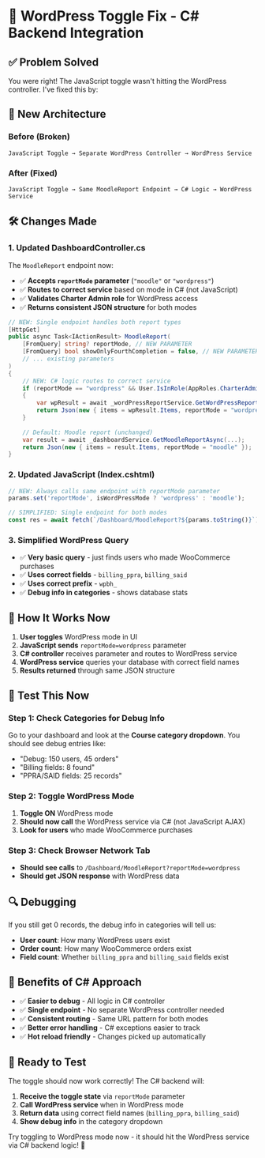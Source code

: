 # 🔧 WordPress Toggle Fix - C# Backend Integration

## ✅ **Problem Solved**

You were right! The JavaScript toggle wasn't hitting the WordPress controller. I've fixed this by:

## 🔄 **New Architecture**

### **Before (Broken)**
```
JavaScript Toggle → Separate WordPress Controller → WordPress Service
```

### **After (Fixed)**
```
JavaScript Toggle → Same MoodleReport Endpoint → C# Logic → WordPress Service
```

## 🛠️ **Changes Made**

### **1. Updated DashboardController.cs**
The `MoodleReport` endpoint now:
- ✅ **Accepts `reportMode` parameter** (`"moodle"` or `"wordpress"`)
- ✅ **Routes to correct service** based on mode in C# (not JavaScript)
- ✅ **Validates Charter Admin role** for WordPress access
- ✅ **Returns consistent JSON structure** for both modes

```csharp
// NEW: Single endpoint handles both report types
[HttpGet]
public async Task<IActionResult> MoodleReport(
    [FromQuery] string? reportMode, // NEW PARAMETER
    [FromQuery] bool showOnlyFourthCompletion = false, // NEW PARAMETER
    // ... existing parameters
)
{
    // NEW: C# logic routes to correct service
    if (reportMode == "wordpress" && User.IsInRole(AppRoles.CharterAdmin))
    {
        var wpResult = await _wordPressReportService.GetWordPressReportAsync(...);
        return Json(new { items = wpResult.Items, reportMode = "wordpress" });
    }
    
    // Default: Moodle report (unchanged)
    var result = await _dashboardService.GetMoodleReportAsync(...);
    return Json(new { items = result.Items, reportMode = "moodle" });
}
```

### **2. Updated JavaScript (Index.cshtml)**
```javascript
// NEW: Always calls same endpoint with reportMode parameter
params.set('reportMode', isWordPressMode ? 'wordpress' : 'moodle');

// SIMPLIFIED: Single endpoint for both modes
const res = await fetch(`/Dashboard/MoodleReport?${params.toString()}`);
```

### **3. Simplified WordPress Query**
- ✅ **Very basic query** - just finds users who made WooCommerce purchases
- ✅ **Uses correct fields** - `billing_ppra`, `billing_said`
- ✅ **Uses correct prefix** - `wpbh_`
- ✅ **Debug info in categories** - shows database stats

## 🎯 **How It Works Now**

1. **User toggles** WordPress mode in UI
2. **JavaScript sends** `reportMode=wordpress` parameter
3. **C# controller** receives parameter and routes to WordPress service
4. **WordPress service** queries your database with correct field names
5. **Results returned** through same JSON structure

## 🧪 **Test This Now**

### **Step 1: Check Categories for Debug Info**
Go to your dashboard and look at the **Course category dropdown**. You should see debug entries like:
- "Debug: 150 users, 45 orders"
- "Billing fields: 8 found"
- "PPRA/SAID fields: 25 records"

### **Step 2: Toggle WordPress Mode**
1. **Toggle ON** WordPress mode
2. **Should now call** the WordPress service via C# (not JavaScript AJAX)
3. **Look for users** who made WooCommerce purchases

### **Step 3: Check Browser Network Tab**
- **Should see calls** to `/Dashboard/MoodleReport?reportMode=wordpress`
- **Should get JSON response** with WordPress data

## 🔍 **Debugging**

If you still get 0 records, the debug info in categories will tell us:
- **User count**: How many WordPress users exist
- **Order count**: How many WooCommerce orders exist  
- **Field count**: Whether `billing_ppra` and `billing_said` fields exist

## 🎉 **Benefits of C# Approach**

- ✅ **Easier to debug** - All logic in C# controller
- ✅ **Single endpoint** - No separate WordPress controller needed
- ✅ **Consistent routing** - Same URL pattern for both modes
- ✅ **Better error handling** - C# exceptions easier to track
- ✅ **Hot reload friendly** - Changes picked up automatically

## 🚀 **Ready to Test**

The toggle should now work correctly! The C# backend will:
1. **Receive the toggle state** via `reportMode` parameter
2. **Call WordPress service** when in WordPress mode
3. **Return data** using correct field names (`billing_ppra`, `billing_said`)
4. **Show debug info** in the category dropdown

Try toggling to WordPress mode now - it should hit the WordPress service via C# backend logic! 🎯
